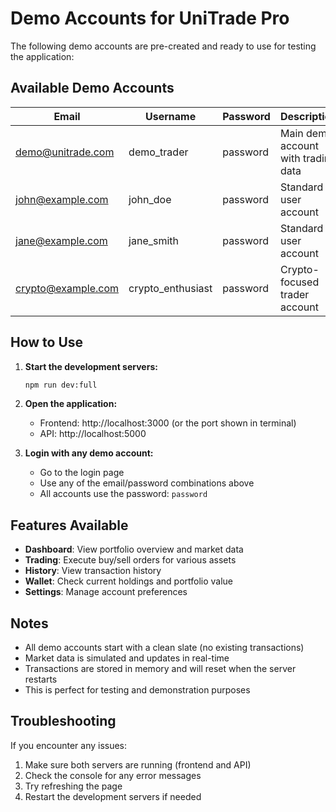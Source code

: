 # Demo Accounts for UniTrade Pro

The following demo accounts are pre-created and ready to use for testing the application:

## Available Demo Accounts

| Email | Username | Password | Description |
|-------|----------|----------|-------------|
| demo@unitrade.com | demo_trader | password | Main demo account with trading data |
| john@example.com | john_doe | password | Standard user account |
| jane@example.com | jane_smith | password | Standard user account |
| crypto@example.com | crypto_enthusiast | password | Crypto-focused trader account |

## How to Use

1. **Start the development servers:**
   ```bash
   npm run dev:full
   ```

2. **Open the application:**
   - Frontend: http://localhost:3000 (or the port shown in terminal)
   - API: http://localhost:5000

3. **Login with any demo account:**
   - Go to the login page
   - Use any of the email/password combinations above
   - All accounts use the password: `password`

## Features Available

- **Dashboard**: View portfolio overview and market data
- **Trading**: Execute buy/sell orders for various assets
- **History**: View transaction history
- **Wallet**: Check current holdings and portfolio value
- **Settings**: Manage account preferences

## Notes

- All demo accounts start with a clean slate (no existing transactions)
- Market data is simulated and updates in real-time
- Transactions are stored in memory and will reset when the server restarts
- This is perfect for testing and demonstration purposes

## Troubleshooting

If you encounter any issues:
1. Make sure both servers are running (frontend and API)
2. Check the console for any error messages
3. Try refreshing the page
4. Restart the development servers if needed
